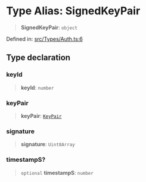 # Type Alias: SignedKeyPair

> **SignedKeyPair**: `object`

Defined in: [src/Types/Auth.ts:6](https://github.com/Fokusdotid/Baileys/blob/d7495b24bcd136e35724329fba661cfcc0bc8eed/src/Types/Auth.ts#L6)

## Type declaration

### keyId

> **keyId**: `number`

### keyPair

> **keyPair**: [`KeyPair`](KeyPair.md)

### signature

> **signature**: `Uint8Array`

### timestampS?

> `optional` **timestampS**: `number`
